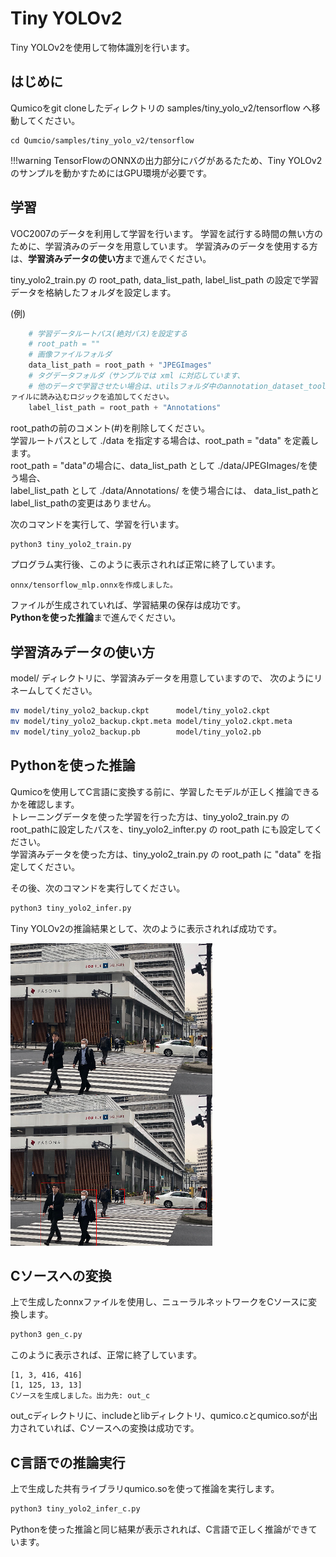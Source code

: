 # Tiny YOLOv2
Tiny YOLOv2を使用して物体識別を行います。


## はじめに
Qumicoをgit cloneしたディレクトリの samples/tiny_yolo_v2/tensorflow へ移動してください。
```
cd Qumcio/samples/tiny_yolo_v2/tensorflow
```

!!!warning
TensorFlowのONNXの出力部分にバグがあるたため、Tiny YOLOv2のサンプルを動かすためにはGPU環境が必要です。


## 学習
VOC2007のデータを利用して学習を行います。
学習を試行する時間の無い方のために、学習済みのデータを用意しています。
学習済みのデータを使用する方は、**学習済みデータの使い方**まで進んでください。

tiny_yolo2_train.py の root_path, data_list_path, label_list_path の設定で学習データを格納したフォルダを設定します。　　

(例)
```python
    # 学習データルートパス(絶対パス)を設定する
    # root_path = ""
    # 画像ファイルフォルダ
    data_list_path = root_path + "JPEGImages"
    # タグデータフォルダ（サンプルでは xml に対応しています、
    # 他のデータで学習させたい場合は、utilsフォルダ中のannotation_dataset_toolフ
ァイルに読み込むロジックを追加してください。
    label_list_path = root_path + "Annotations"
```
root_pathの前のコメント(#)を削除してください。  
学習ルートパスとして ./data を指定する場合は、root_path = "data" を定義します。  
root_path = "data"の場合に、data_list_path として ./data/JPEGImages/を使う場合、  
label_list_path として ./data/Annotations/ を使う場合には、
data_list_pathとlabel_list_pathの変更はありません。

次のコマンドを実行して、学習を行います。
```sh
python3 tiny_yolo2_train.py
```

プログラム実行後、このように表示されれば正常に終了しています。
```
onnx/tensorflow_mlp.onnxを作成しました。
```

ファイルが生成されていれば、学習結果の保存は成功です。  
**Pythonを使った推論**まで進んでください。

## 学習済みデータの使い方
model/ ディレクトリに、学習済みデータを用意していますので、
次のようにリネームしてください。
```sh
mv model/tiny_yolo2_backup.ckpt      model/tiny_yolo2.ckpt
mv model/tiny_yolo2_backup.ckpt.meta model/tiny_yolo2.ckpt.meta
mv model/tiny_yolo2_backup.pb        model/tiny_yolo2.pb
```

## Pythonを使った推論
Qumicoを使用してC言語に変換する前に、学習したモデルが正しく推論できるかを確認します。  
トレーニングデータを使った学習を行った方は、tiny_yolo2_train.py の root_pathに設定したパスを、tiny_yolo2_infter.py の root_path にも設定してください。  
学習済みデータを使った方は、tiny_yolo2_train.py の root_path に "data" を指定してください。  


その後、次のコマンドを実行してください。
```sh
python3 tiny_yolo2_infer.py
```
Tiny YOLOv2の推論結果として、次のように表示されれば成功です。  

![still_life](sample_tiny_yolo_v2_infer.png)


## Cソースへの変換
上で生成したonnxファイルを使用し、ニューラルネットワークをCソースに変換します。

```sh
python3 gen_c.py 
```
このように表示されば、正常に終了しています。
```
[1, 3, 416, 416]
[1, 125, 13, 13]
Cソースを生成しました。出力先: out_c
```
out_cディレクトリに、includeとlibディレクトリ、qumico.cとqumico.soが出力されていれば、Cソースへの変換は成功です。

## C言語での推論実行
上で生成した共有ライブラリqumico.soを使って推論を実行します。
```sh
python3 tiny_yolo2_infer_c.py 
```
Pythonを使った推論と同じ結果が表示されれば、C言語で正しく推論ができています。


